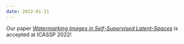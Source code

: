 ```yaml
---
date: 2022-01-21
---
```


Our paper [*Watermarking Images in Self-Supervised Latent-Spaces*](publications/wissls/) is accepted at ICASSP 2022!